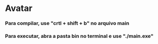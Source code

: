 # Avatar

### Para compilar, use "crtl + shift + b" no arquivo main
### Para executar, abra a pasta bin no terminal e use "./main.exe"